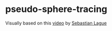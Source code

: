 # pseudo-sphere-tracing

Visually based on this [video](https://www.youtube.com/watch?v=Cp5WWtMoeKg) by [Sebastian Lague](https://www.youtube.com/channel/UCmtyQOKKmrMVaKuRXz02jbQ)
